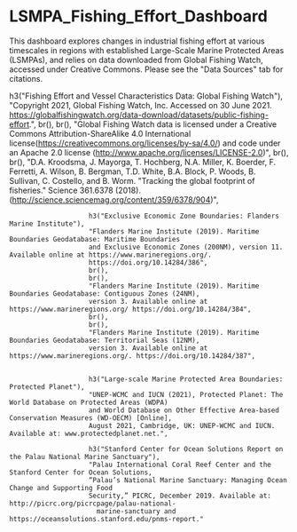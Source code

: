 # LSMPA_Fishing_Effort_Dashboard


This dashboard explores changes in industrial fishing effort at various timescales in regions with established Large-Scale Marine Protected Areas (LSMPAs), and relies on data downloaded from Global Fishing Watch, accessed under Creative Commons. Please see the \"Data Sources\" tab for citations.

h3("Fishing Effort and Vessel Characteristics Data: Global Fishing Watch"),
                        "Copyright 2021, Global Fishing Watch, Inc. Accessed on 30 June 2021.
                          https://globalfishingwatch.org/data-download/datasets/public-fishing-effort.",
                        br(),
                        br(),
                        "Global Fishing Watch data is licensed under a Creative Commons Attribution-ShareAlike 4.0 
                        International license(https://creativecommons.org/licenses/by-sa/4.0/) and code under an 
                        Apache 2.0 license (http://www.apache.org/licenses/LICENSE-2.0)",
                        br(),
                        br(),
                        "D.A. Kroodsma, J. Mayorga, T. Hochberg, N.A. Miller, K. Boerder, F. Ferretti, A. Wilson, 
                        B. Bergman, T.D. White, B.A. Block, P. Woods, B. Sullivan, C. Costello, and B. Worm. 
                        \"Tracking the global footprint of fisheries.\" Science 361.6378 (2018). 
                        (http://science.sciencemag.org/content/359/6378/904)",
                        
                        h3("Exclusive Economic Zone Boundaries: Flanders Marine Institute"),
                        "Flanders Marine Institute (2019). Maritime Boundaries Geodatabase: Maritime Boundaries 
                        and Exclusive Economic Zones (200NM), version 11. Available online at https://www.marineregions.org/. 
                        https://doi.org/10.14284/386",
                        br(),
                        br(),
                        "Flanders Marine Institute (2019). Maritime Boundaries Geodatabase: Contiguous Zones (24NM), 
                        version 3. Available online at https://www.marineregions.org/ https://doi.org/10.14284/384",
                        br(),
                        br(),
                        "Flanders Marine Institute (2019). Maritime Boundaries Geodatabase: Territorial Seas (12NM),
                        version 3. Available online at https://www.marineregions.org/. https://doi.org/10.14284/387",
                        
                        
                        h3("Large-scale Marine Protected Area Boundaries: Protected Planet"),
                        "UNEP-WCMC and IUCN (2021), Protected Planet: The World Database on Protected Areas (WDPA) 
                        and World Database on Other Effective Area-based Conservation Measures (WD-OECM) [Online], 
                        August 2021, Cambridge, UK: UNEP-WCMC and IUCN. Available at: www.protectedplanet.net.",
                        
                        h3("Stanford Center for Ocean Solutions Report on the Palau National Marine Sanctuary"),
                        "Palau International Coral Reef Center and the Stanford Center for Ocean Solutions, 
                        “Palau’s National Marine Sanctuary: Managing Ocean Change and Supporting Food 
                        Security,” PICRC, December 2019. Available at: http://picrc.org/picrcpage/palau-national-
                          marine-sanctuary and https://oceansolutions.stanford.edu/pnms-report."
                        
